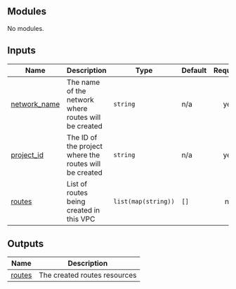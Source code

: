 <!-- BEGIN_TF_DOCS -->
## Modules

No modules.

## Inputs

| Name | Description | Type | Default | Required |
|------|-------------|------|---------|:--------:|
| <a name="input_network_name"></a> [network\_name](#input\_network\_name) | The name of the network where routes will be created | `string` | n/a | yes |
| <a name="input_project_id"></a> [project\_id](#input\_project\_id) | The ID of the project where the routes will be created | `string` | n/a | yes |
| <a name="input_routes"></a> [routes](#input\_routes) | List of routes being created in this VPC | `list(map(string))` | `[]` | no |

## Outputs

| Name | Description |
|------|-------------|
| <a name="output_routes"></a> [routes](#output\_routes) | The created routes resources |
<!-- END_TF_DOCS -->